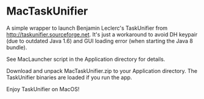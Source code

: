 # MacTaskUnifier

A simple wrapper to launch Benjamin Leclerc's TaskUnifier from http://taskunifier.sourceforge.net. It's just a workaround to avoid DH keypair (due to outdated Java 1.6) and GUI loading error (when starting the Java 8 bundle).

See MacLauncher script in the Application directory for details.

Download and unpack MacTaskUnifier.zip to your Application directory. The TaskUnifier binaries are loaded if you run the app.

Enjoy TaskUnifier on MacOS!